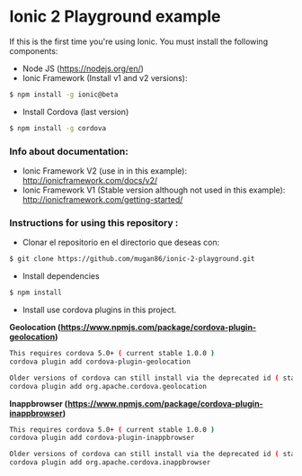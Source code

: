# Ionic 2 Playground example

If this is the first time you're using Ionic. You must install the following components:

  - Node JS (https://nodejs.org/en/)
  - Ionic Framework (Install v1 and v2 versions): 
  ```sh
$ npm install -g ionic@beta
```
  - Install Cordova (last version)
```sh
$ npm install -g cordova
```

### Info about documentation:
 - Ionic Framework V2 (use in in this example): http://ionicframework.com/docs/v2/
 - Ionic Framework V1 (Stable version although not used in this example): http://ionicframework.com/getting-started/

### Instructions for using this repository :
 - Clonar el repositorio en el directorio que deseas con:
```sh
$ git clone https://github.com/mugan86/ionic-2-playground.git
```
- Install dependencies
```sh
$ npm install
```
- Install use cordova plugins in this project.

**Geolocation (https://www.npmjs.com/package/cordova-plugin-geolocation)**
```sh
This requires cordova 5.0+ ( current stable 1.0.0 )
cordova plugin add cordova-plugin-geolocation

Older versions of cordova can still install via the deprecated id ( stale 0.3.12 )
cordova plugin add org.apache.cordova.geolocation
```

**Inappbrowser (https://www.npmjs.com/package/cordova-plugin-inappbrowser)**
```sh
This requires cordova 5.0+ ( current stable 1.0.0 )
cordova plugin add cordova-plugin-inappbrowser

Older versions of cordova can still install via the deprecated id ( stale 0.3.12 )
cordova plugin add org.apache.cordova.inappbrowser
```
